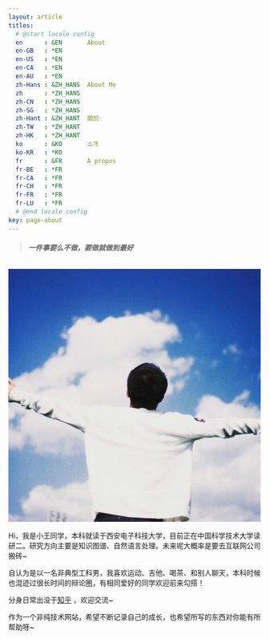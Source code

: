 ```yaml
---
layout: article
titles:
  # @start locale config
  en      : &EN       About
  en-GB   : *EN
  en-US   : *EN
  en-CA   : *EN
  en-AU   : *EN
  zh-Hans : &ZH_HANS  About Me
  zh      : *ZH_HANS
  zh-CN   : *ZH_HANS
  zh-SG   : *ZH_HANS
  zh-Hant : &ZH_HANT  關於
  zh-TW   : *ZH_HANT
  zh-HK   : *ZH_HANT
  ko      : &KO       소개
  ko-KR   : *KO
  fr      : &FR       À propos
  fr-BE   : *FR
  fr-CA   : *FR
  fr-CH   : *FR
  fr-FR   : *FR
  fr-LU   : *FR
  # @end locale config
key: page-about
---
```


> ###### **一件事要么不做，要做就做到最好**

<div  align="center">    
<img src="IMG_0845.JPG" style="zoom:50%" />
</div>

Hi，我是小王同学，本科就读于西安电子科技大学，目前正在中国科学技术大学读研二。研究方向主要是知识图谱、自然语言处理。未来呢大概率是要去互联网公司搬砖~

自认为是以一名非典型工科男，我喜欢运动、吉他、喝茶、和别人聊天，本科时候也混迹过很长时间的辩论圈，有相同爱好的同学欢迎前来勾搭！

分身日常出没于[知乎](https://www.zhihu.com/people/mo-mo-55-8-59) ，欢迎交流~ 

作为一个非纯技术网站，希望不断记录自己的成长，也希望所写的东西对你能有所帮助呀~
















